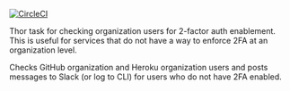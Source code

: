 [![CircleCI](https://circleci.com/gh/viewthespace/mfa-watchdog.svg?style=svg)](https://circleci.com/gh/viewthespace/mfa-watchdog)

Thor task for checking organization users for 2-factor auth enablement. This is useful for services that do not have a way to enforce 2FA at an organization level.

Checks GitHub organization and Heroku organization users and posts messages to Slack (or log to CLI) for users who do not have 2FA enabled.
